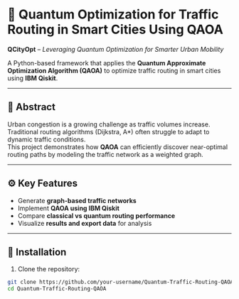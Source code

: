# 🚦 Quantum Optimization for Traffic Routing in Smart Cities Using QAOA

**QCityOpt** – *Leveraging Quantum Optimization for Smarter Urban Mobility*

A Python-based framework that applies the **Quantum Approximate Optimization Algorithm (QAOA)** to optimize traffic routing in smart cities using **IBM Qiskit**.

---

## 📘 Abstract
Urban congestion is a growing challenge as traffic volumes increase.  
Traditional routing algorithms (Dijkstra, A*) often struggle to adapt to dynamic traffic conditions.  
This project demonstrates how **QAOA** can efficiently discover near-optimal routing paths by modeling the traffic network as a weighted graph.

---

## ⚙️ Key Features
- Generate **graph-based traffic networks**  
- Implement **QAOA using IBM Qiskit**  
- Compare **classical vs quantum routing performance**  
- Visualize **results and export data** for analysis  

---

## 🧰 Installation
1. Clone the repository:
```bash
git clone https://github.com/your-username/Quantum-Traffic-Routing-QAOA.git
cd Quantum-Traffic-Routing-QAOA
